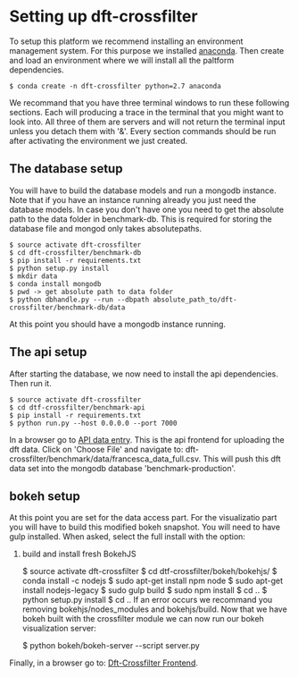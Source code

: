 # Setting up dft-crossfilter

To setup this platform we recommend installing an environment management
system. For this purpose we installed [anaconda](https://www.continuum.io/downloads). Then create and load an
environment where we will install all the paltform dependencies.

    $ conda create -n dft-crossfilter python=2.7 anaconda

We recommand that you have three terminal windows to run these following
sections. Each will producing a trace in the terminal that you might want
to look into. All three of them are servers and will not return the 
terminal input unless you detach them with '&'.  Every section commands
should be run after activating the environment we just created.

## The database setup

You will have to build the database models and run a mongodb instance.
Note that if you have an instance running already you just need the
database models. In case you don't have one you need to get the absolute
path to the data folder in benchmark-db. This is required for storing
the database file and mongod only takes absolutepaths.

    $ source activate dft-crossfilter
    $ cd dft-crossfilter/benchmark-db
    $ pip install -r requirements.txt
    $ python setup.py install
    $ mkdir data
    $ conda install mongodb
    $ pwd -> get absolute path to data folder
    $ python dbhandle.py --run --dbpath absolute_path_to/dft-crossfilter/benchmark-db/data

At this point you should have a mongodb instance running.

## The api setup

After starting the database, we now need to install the api dependencies.
Then run it.

    $ source activate dft-crossfilter
    $ cd dtf-crossfilter/benchmark-api
    $ pip install -r requirements.txt
    $ python run.py --host 0.0.0.0 --port 7000

In a browser go to [API data entry](http://0.0.0.0:7000/bench/push/csv). 
This is the api frontend for uploading the dft data. Click on 'Choose File'
and navigate to: dft-crossfilter/benchmark/data/francesca_data_full.csv.
This will push this dft data set into the mongodb database 'benchmark-production'.

## bokeh setup

At this point you are set for the data access part. For the visualizatio part
you will have to build this modified bokeh snapshot. You will need to have gulp
installed. When asked, select the full install with the option:
1) build and install fresh BokehJS

    $ source activate dft-crossfilter
    $ cd dtf-crossfilter/bokeh/bokehjs/
    $ conda install -c nodejs
    $ sudo apt-get install npm node
    $ sudo apt-get install nodejs-legacy
    $ sudo gulp build
    $ sudo npm install
    $ cd ..
    $ python setup.py install
    $ cd ..
If an error occurs we recommand you removing bokehjs/nodes_modules and bokehjs/build.
Now that we have bokeh built with the crossfilter module we can now run our
bokeh visualization server:

    $ python bokeh/bokeh-server --script server.py

Finally, in a browser go to: [Dft-Crossfilter Frontend](http://127.0.0.1:5006/bokeh/benchmark/).

